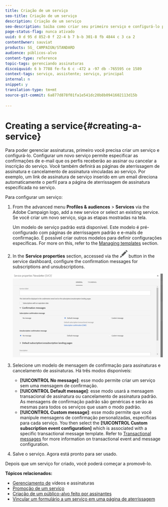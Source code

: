 ```yaml
---
title: Criação de um serviço
seo-title: Criação de um serviço
description: Criação de um serviço
seo-description: Saiba como criar seu primeiro serviço e configurá-lo para enviar confirmações de e-mail aos assinantes.
page-status-flag: nunca ativado
uuid: 0 d 95 d 852-0 f 22-4 b 7 b-b 301-8 fb 4844 c 3 ca 2
contentOwner: sauviat
products: SG_ CAMPAIGN/STANDARD
audience: públicos-alvo
content-type: reference
topic-tags: gerenciando assinaturas
discoiquuid: 6 b 7788 fe-fa 6 c -472 a -97 db -765595 ce 1589
context-tags: serviço, assistente; serviço, principal
internal: n
snippet: y
translation-type: tm+mt
source-git-commit: 6a877d878f01fa1e541dc20b8b0941602113d15b

---
```



# Creating a service{#creating-a-service}

Para poder gerenciar assinaturas, primeiro você precisa criar um serviço e configurá-lo. Configurar um novo serviço permite especificar as confirmações de e-mail que os perfis receberão ao assinar ou cancelar a inscrição do serviço. Você também definirá as páginas de aterrissagem de assinatura e cancelamento de assinatura vinculadas ao serviço. Por exemplo, um link de assinatura de serviço inserido em um email direciona automaticamente o perfil para a página de aterrissagem de assinatura especificada no serviço.

Para configurar um serviço:

1. From the advanced menu **Profiles &amp; audiences** &gt; **Services** via the Adobe Campaign logo, add a new service or select an existing service. Se você criar um novo serviço, siga as etapas mostradas na tela.

   Um modelo de serviço padrão está disponível. Este modelo é pré-configurado com páginas de aterrissagem padrão e e-mails de confirmação. É possível criar outros modelos para definir configurações específicas. For more on this, refer to the [Managing templates](../../start/using/about-templates.md) section.

1. In the **Service properties** section, accessed via the ![](assets/edit_darkgrey-24px.png) button in the service dashboard, configure the confirmation messages for subscriptions and unsubscriptions.

   ![](assets/lp_service_parameters.png)

1. Selecione um modelo de mensagem de confirmação para assinaturas e cancelamento de assinaturas. Há três modos disponíveis:

   * **[!UICONTROL No message]**: esse modo permite criar um serviço sem uma mensagem de confirmação.
   * **[!UICONTROL Default message]**: esse modo usará a mensagem transacional de assinatura ou cancelamento de assinatura padrão. As mensagens de confirmação padrão são genéricas e serão as mesmas para todos os serviços que usam o modo padrão.
   * **[!UICONTROL Custom message]**: esse modo permite que você manipule mensagens de confirmação personalizadas, específicas para cada serviço. You then select the **[!UICONTROL Custom subscription event configuration]** which is associated with a specific transactional message template. Refer to [Transactional messages](../../channels/using/about-transactional-messaging.md) for more information on transactional event and message configuration.

1. Salve o serviço. Agora está pronto para ser usado.

Depois que um serviço for criado, você poderá começar a promovê-lo.

**Tópicos relacionados:**

* [Gerenciamento de](https://helpx.adobe.com/campaign/kt/acs/using/acs-services-and-subscriptions-feature-video-use.html) vídeos e assinaturas
* [Promoção de um serviço](../../audiences/using/promoting-a-service.md)
* [Criação de um público-alvo feito por assinantes](../../audiences/using/creating-audiences.md#creating-list-audiences)
* [Vincular um formulário a um serviço em uma página de aterrissagem](../../channels/using/designing-a-landing-page.md#linking-a-form-to-a-service)

